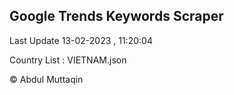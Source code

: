 

## Google Trends Keywords Scraper 
 
Last Update 13-02-2023 , 11:20:04

Country List :
VIETNAM.json



© Abdul Muttaqin 
